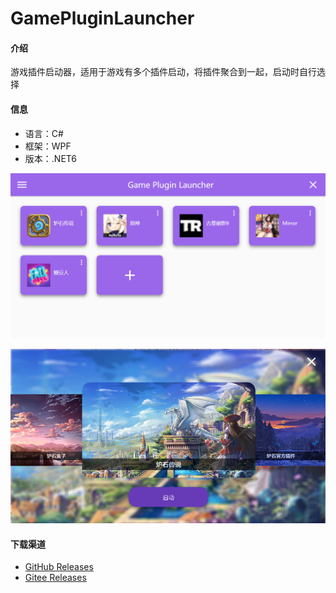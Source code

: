 # GamePluginLauncher

#### 介绍

游戏插件启动器，适用于游戏有多个插件启动，将插件聚合到一起，启动时自行选择

#### 信息

- 语言：C#
- 框架：WPF
- 版本：.NET6

![输入图片说明](Images/2022-07-14_223733.png)

![输入图片说明](Images/2022-07-14_224818.png)

#### 下载渠道
- [GitHub Releases](https://github.com/Yu-Core/GamePluginLauncher/releases)
- [Gitee Releases](https://gitee.com/Yu-core/GamePluginLauncher/releases)